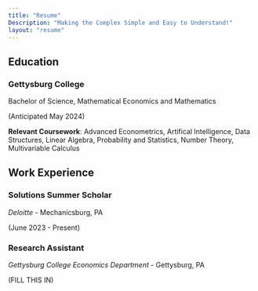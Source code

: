 ```yaml
---
title: "Resume"
Description: "Making the Complex Simple and Easy to Understand!"
layout: "resume"
---
```


## Education

### Gettysburg College

Bachelor of Science, Mathematical Economics and Mathematics

(Anticipated May 2024)

**Relevant Coursework**: Advanced Econometrics, Artifical Intelligence, Data Structures, Linear Algebra, Probability and Statistics, Number Theory, Multivariable Calculus

## Work Experience

### Solutions Summer Scholar

_Deloitte_ - Mechanicsburg, PA 

(June 2023 - Present)

### Research Assistant

_Gettysburg College Economics Department_ - Gettysburg, PA

(FILL THIS IN)